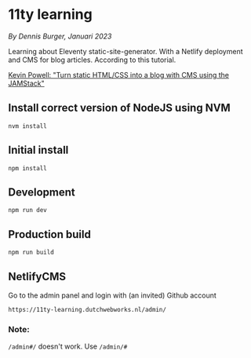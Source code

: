 # 11ty learning

*By Dennis Burger, Januari 2023*

Learning about Eleventy static-site-generator. With a Netlify deployment and CMS for blog articles. According to this tutorial.

[Kevin Powell: "Turn static HTML/CSS into a blog with CMS using the JAMStack"](https://www.youtube.com/watch?v=4wD00RT6d-g)

## Install correct version of NodeJS using NVM

    nvm install

## Initial install

    npm install

## Development

    npm run dev

## Production build

    npm run build

## NetlifyCMS

Go to the admin panel and login with (an invited) Github account

    https://11ty-learning.dutchwebworks.nl/admin/


### Note: 

`/admin#/` doesn't work. Use `/admin/#`